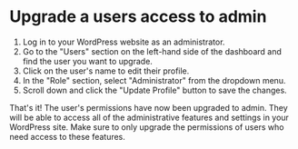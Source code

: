 # Upgrade a users access to admin

1. Log in to your WordPress website as an administrator.
2. Go to the "Users" section on the left-hand side of the dashboard and find the user you want to upgrade.
3. Click on the user's name to edit their profile.
4. In the "Role" section, select "Administrator" from the dropdown menu.
5. Scroll down and click the "Update Profile" button to save the changes.

That's it! The user's permissions have now been upgraded to admin. They will be able to access all of the administrative features and settings in your WordPress site. Make sure to only upgrade the permissions of users who need access to these features.
